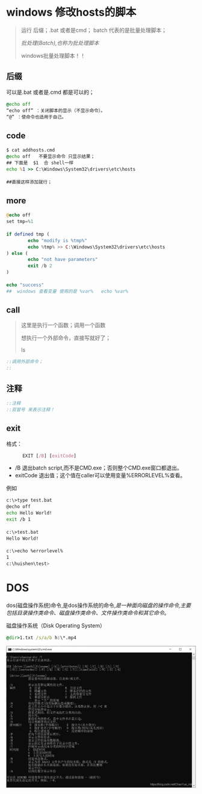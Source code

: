 # windows 修改hosts的脚本

>运行 后缀；.bat  或者是cmd；  batch 代表的是批量处理脚本；
>
>*批处理(Batch),也称为批处理脚本*
>
>windows批量处理脚本！！



## 后缀

可以是.bat 或者是.cmd 都是可以的；

````cmd
@echo off
“echo off” ：关闭脚本的显示（不显示命令）。
“@” ：使命令也适用于自己。
````



## code

`````cmd
$ cat addhosts.cmd
@echo off   不要显示命令 只显示结果；
## 下面是  $1  合 shell一样
echo %1 >> C:\Windows\System32\drivers\etc\hosts

##直接这样添加就行；

`````



## more

`````php
@echo off
set tmp=%1

if defined tmp (
    	echo "modify is %tmp%"
        echo %tmp% >> C:\Windows\System32\drivers\etc\hosts
) else (
        echo "not have parameters"
        exit /b 2
)

echo "success"
##  windows 查看变量 使用的是 %var%   echo %var%
`````

## call 

> 这里是执行一个函数；调用一个函数
>
>想执行一个外部命令，直接写就好了；
>
>ls
>
>

`````bat
::调用外部命令；
:: 
`````

## 注释

`````bat
::注释
::双冒号 来表示注释！
`````



## exit

格式：

```css
      EXIT [/B] [exitCode]
```

- /B    退出batch script,而不是CMD.exe；否则整个CMD.exe窗口都退出。
- exitCode   退出值；这个值在caller可以使用变量%ERRORLEVEL%查看。

例如

```bash
c:\>type test.bat
@echo off
echo Hello World!
exit /b 1

c:\>test.bat
Hello World!

c:\>echo %errorlevel%
1
c:\huishen\test>
```





#  DOS

dos(磁盘操作系统)命令,是dos操作系统的命令,*是一种面向磁盘的操作命令,主要包括目录操作类命令、磁盘操作类命令、文件操作类命令和其它命令*。

磁盘操作系统（Disk Operating System）

`````.bat
@dir>1.txt /s/a/b h:\*.mp4
`````

![img](./windows%20%E4%BF%AE%E6%94%B9hosts%E7%9A%84%E8%84%9A%E6%9C%AC.assets/watermark,type_ZmFuZ3poZW5naGVpdGk,shadow_10,text_aHR0cHM6Ly9ibG9nLmNzZG4ubmV0L0NoYW9ZdWVfbWlrdQ==,size_16,color_FFFFFF,t_70.png)
